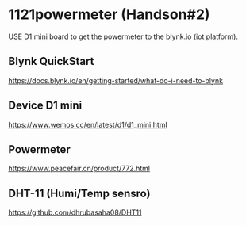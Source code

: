# 1121powermeter (Handson#2)
USE D1 mini board to get the powermeter to the blynk.io (iot platform).
## Blynk QuickStart  
https://docs.blynk.io/en/getting-started/what-do-i-need-to-blynk
## Device D1 mini
https://www.wemos.cc/en/latest/d1/d1_mini.html
## Powermeter
https://www.peacefair.cn/product/772.html
## DHT-11 (Humi/Temp sensro)
https://github.com/dhrubasaha08/DHT11
